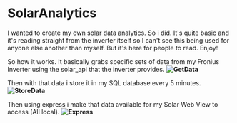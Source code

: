 ﻿# SolarAnalytics

I wanted to create my own solar data analytics. So i did. It's quite basic and it's reading straight from the inverter itself so I can't see this being used for anyone else another than myself. But it's here for people to read. Enjoy!

So how it works. It basically grabs specific sets of data from my Fronius Inverter using the solar_api that the inverter provides.
**![GetData](https://guardianstats.com/images/github/solar/getdata.png)**

Then with that data i store it in my SQL database every 5 minutes.
**![StoreData](https://guardianstats.com/images/github/solar/storedata.png)**

Then using express i make that data available for my Solar Web View to access (All local).
**![Express](https://guardianstats.com/images/github/solar/express.png)**
